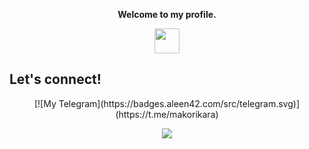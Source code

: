 <p align="center"><strong>Welcome to my profile.</strong></p>
<p align="center"><img width="40" src="https://github.githubassets.com/images/mona-whisper.gif"></p>

## Let's connect!
<p align="center">
[![My Telegram](https://badges.aleen42.com/src/telegram.svg)](https://t.me/makorikara)
</p>
<p align="center">
  <img src="https://c.tenor.com/owx4Hlt5V8kAAAAC/loli-cute.gif" />
